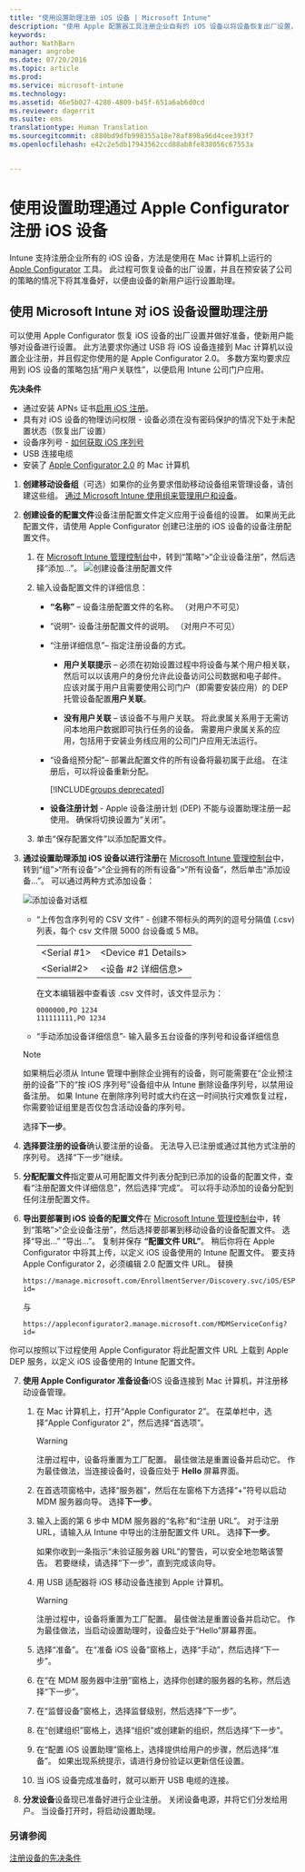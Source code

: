 ```yaml
---
title: "使用设置助理注册 iOS 设备 | Microsoft Intune"
description: "使用 Apple 配置器工具注册企业自有的 iOS 设备以将设备恢复出厂设置，并准备对其运行设置助理。"
keywords: 
author: NathBarn
manager: angrobe
ms.date: 07/20/2016
ms.topic: article
ms.prod: 
ms.service: microsoft-intune
ms.technology: 
ms.assetid: 46e5b027-4280-4809-b45f-651a6ab6d0cd
ms.reviewer: dagerrit
ms.suite: ems
translationtype: Human Translation
ms.sourcegitcommit: c880bd9dfb998355a18e78af898a96d4cee393f7
ms.openlocfilehash: e42c2e5db17943562ccd88ab8fe838056c67553a


---
```


# 使用设置助理通过 Apple Configurator 注册 iOS 设备
Intune 支持注册企业所有的 iOS 设备，方法是使用在 Mac 计算机上运行的 [Apple Configurator](http://go.microsoft.com/fwlink/?LinkId=518017) 工具。 此过程可恢复设备的出厂设置，并且在预安装了公司的策略的情况下将其准备好，以便由设备的新用户运行设置助理。


## 使用 Microsoft Intune 对 iOS 设备设置助理注册
可以使用 Apple Configurator 恢复 iOS 设备的出厂设置并做好准备，使新用户能够对设备进行设置。  此方法要求你通过 USB 将 iOS 设备连接到 Mac 计算机以设置企业注册，并且假定你使用的是 Apple Configurator 2.0。 多数方案均要求应用到 iOS 设备的策略包括“用户关联性”，以便启用 Intune 公司门户应用。

**先决条件**
* 通过安装 APNs 证书[启用 iOS 注册](set-up-ios-and-mac-management-with-microsoft-intune.md)。
* 具有对 iOS 设备的物理访问权限 - 设备必须在没有密码保护的情况下处于未配置状态（恢复出厂设置）
* 设备序列号 - [如何获取 iOS 序列号](https://support.apple.com/en-us/HT204308)
* USB 连接电缆
* 安装了 [Apple Configurator 2.0](https://itunes.apple.com/us/app/apple-configurator-2/id1037126344?mt=12) 的 Mac 计算机


1.  **创建移动设备组**（可选）如果你的业务要求借助移动设备组来管理设备，请创建这些组。 [通过 Microsoft Intune 使用组来管理用户和设备](use-groups-to-manage-users-and-devices-with-microsoft-intune.md)。

2.  **创建设备的配置文件**设备注册配置文件定义应用于设备组的设置。 如果尚无此配置文件，请使用 Apple Configurator 创建已注册的 iOS 设备的设备注册配置文件。

    1.  在 [Microsoft Intune 管理控制台](http://manage.microsoft.com)中，转到“策略”&gt;“企业设备注册”，然后选择“添加...”。
    ![创建设备注册配置文件](../media/pol-sa-corp-enroll.png)

    2.  输入设备配置文件的详细信息：

        -   **“名称”** – 设备注册配置文件的名称。 （对用户不可见）

        -   “说明”- 设备注册配置文件的说明。 （对用户不可见）

        -   “注册详细信息”– 指定注册设备的方式。

            -   **用户关联提示** – 必须在初始设置过程中将设备与某个用户相关联，然后可以以该用户的身份允许此设备访问公司数据和电子邮件。 应该对属于用户且需要使用公司门户（即需要安装应用）的 DEP 托管设备配置**用户关联**。

            -   **没有用户关联** – 该设备不与用户关联。 将此隶属关系用于无需访问本地用户数据即可执行任务的设备。 需要用户隶属关系的应用，包括用于安装业务线应用的公司门户应用无法运行。

        -   “设备组预分配”– 部署此配置文件的所有设备将最初属于此组。 在注册后，可以将设备重新分配。

            [!INCLUDE[groups deprecated](../includes/group-deprecation.md)]

          -  **设备注册计划** - Apple 设备注册计划 (DEP) 不能与设置助理注册一起使用。 确保将切换设置为“关闭”。

    3.  单击“保存配置文件”以添加配置文件。

3.  **通过设置助理添加 iOS 设备以进行注册**在 [Microsoft Intune 管理控制台](http://manage.microsoft.com)中，转到“组”&gt;“所有设备”&gt;“企业拥有的所有设备”&gt;“所有设备”，然后单击“添加设备...”。 可以通过两种方式添加设备：

    ![添加设备对话框](../media/pol-SA-enroll-iOS-SetupAssistant.png)

    -   “上传包含序列号的 CSV 文件” - 创建不带标头的两列的逗号分隔值 (.csv) 列表，每个 csv 文件限 5000 台设备或 5 MB。

        |||
        |-|-|
        |&lt;Serial #1&gt;|&lt;Device #1 Details&gt;|
        |&lt;Serial#2&gt;|&lt;设备 #2 详细信息&gt;|
        在文本编辑器中查看该 .csv 文件时，该文件显示为：

        ```
        0000000,PO 1234
        111111111,PO 1234
        ```

    -   “手动添加设备详细信息”- 输入最多五台设备的序列号和设备详细信息

    > [!NOTE]
    > 如果稍后必须从 Intune 管理中删除企业拥有的设备，则可能需要在“企业预注册的设备”下的“按 iOS 序列号”设备组中从 Intune 删除设备序列号，以禁用设备注册。  如果 Intune 在删除序列号时或大约在这一时间执行灾难恢复过程，你需要验证组里是否仅包含活动设备的序列号。

    选择**下一步**。

4.  **选择要注册的设备**确认要注册的设备。 无法导入已注册或通过其他方式注册的序列号。 选择“下一步”继续。

5.  **分配配置文件**指定要从可用配置文件列表分配到已添加的设备的配置文件，查看“注册配置文件详细信息”，然后选择“完成”。 可以将手动添加的设备分配到任何注册配置文件。

6.  **导出要部署到 iOS 设备的配置文件**在 [Microsoft Intune 管理控制台](http://manage.microsoft.com)中，转到“策略”&gt;“企业设备注册”，然后选择要部署到移动设备的设备配置文件。 选择“导出...” “导出…”。 复制并保存 **“配置文件 URL”**。 稍后你将在 Apple Configurator 中将其上传，以定义 iOS 设备使用的 Intune 配置文件。
    要支持 Apple Configurator 2，必须编辑 2.0 配置文件 URL。 替换
    ```
    https://manage.microsoft.com/EnrollmentServer/Discovery.svc/iOS/ESProxy?id=
    ```
    与

    ```
    https://appleconfigurator2.manage.microsoft.com/MDMServiceConfig?id=
    ```

   你可以按照以下过程使用 Apple Configurator 将此配置文件 URL 上载到 Apple DEP 服务，以定义 iOS 设备使用的 Intune 配置文件。



7.  **使用 Apple Configurator 准备设备**iOS 设备连接到 Mac 计算机，并注册移动设备管理。

    1.  在 Mac 计算机上，打开“Apple Configurator 2”。 在菜单栏中，选择“Apple Configurator 2”，然后选择“首选项”。

         > [!WARNING]
         > 注册过程中，设备将重置为工厂配置。 最佳做法是重置设备并启动它。 作为最佳做法，当连接设备时，设备应处于 **Hello** 屏幕界面。

    2. 在首选项窗格中，选择“服务器”，然后在左窗格下方选择“+”符号以启动 MDM 服务器向导。 选择**下一步**。

    3. 输入上面的第 6 步中 MDM 服务器的“名称”和“注册 URL”。 对于注册 URL，请输入从 Intune 中导出的注册配置文件 URL。 选择**下一步**。  

       如果你收到一条指示“未验证服务器 URL”的警告，可以安全地忽略该警告。 若要继续，请选择“下一步”，直到完成该向导。

    4.  用 USB 适配器将 iOS 移动设备连接到 Apple 计算机。

        > [!WARNING]
        > 注册过程中，设备将重置为工厂配置。 最佳做法是重置设备并启动它。 作为最佳做法，当启动设置助理时，设备应处于“Hello”屏幕界面。

    5.  选择“准备”。 在“准备 iOS 设备”窗格上，选择“手动”，然后选择“下一步”。

    6. 在“在 MDM 服务器中注册”窗格上，选择你创建的服务器的名称，然后选择“下一步”。

    7. 在“监督设备”窗格上，选择监督级别，然后选择“下一步”。

    8. 在“创建组织”窗格上，选择“组织”或创建新的组织，然后选择“下一步”。

    9. 在“配置 iOS 设置助理”窗格上，选择提供给用户的步骤，然后选择“准备”。 如果出现系统提示，请进行身份验证以更新信任设置。  

    10. 当 iOS 设备完成准备时，就可以断开 USB 电缆的连接。  

8.  **分发设备**设备现已准备好进行企业注册。 关闭设备电源，并将它们分发给用户。 当设备打开时，将启动设置助理。



### 另请参阅
[注册设备的先决条件](prerequisites-for-enrollment.md)



<!--HONumber=Sep16_HO4-->


